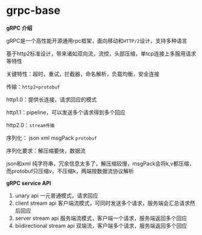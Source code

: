 # grpc-base

**gRPC 介绍**

gRPC是一个高性能开源通用rpc框架，面向移动和`HTTP/2`设计，支持多种语言

基于http2标准设计，带来诸如双向流，流控，头部压缩，单tcp连接上多服用请求等特性

关键特性：超时，重试，拦截器，命名解析，负载均衡，安全连接

传输：`http2+protobuf `

http1.0：提供长连接，请求回应的模式

http1.1：pipeline，可以发送多个请求得到多个回应

http2.0：`stream传输`



序列化： json xml msgPack `protobuf `

序列化要求：解压缩要快，数据流

json和xml 纯字符串，冗余信息太多了，解压缩较慢，msgPack会将k,v都压缩，而protobuf只压缩v，不压缩k，两端按数据流协议解析 



**gRPC service API**

1. unary api 一元普通模式，请求回应
2. client stream api 客户端流模式，可同时发送多个请求，服务端会汇总请求然后回应
3. server stream api 服务端流模式，客户端一个请求，服务端返回多个回应
4. biidirectional stream api 双端流，客户端多个请求，服务端返回多个回应
